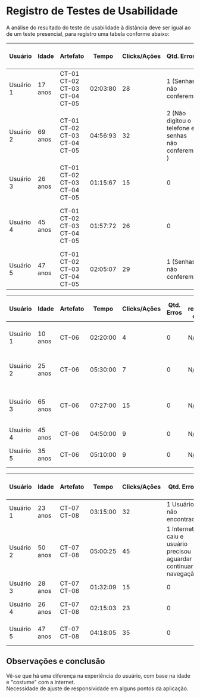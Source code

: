 # Registro de Testes de Usabilidade

A análise do resultado do teste de usabilidade à distância deve ser igual ao de um teste presencial, para registro uma tabela conforme abaixo:

| **Usuário** 	| **Idade** | **Artefato** 	| **Tempo** | **Clicks/Ações** | **Qtd. Erros** | **Se recuperou do erro** | **Comentários e observações** |
| --- 	| --- 	| --- 	| --- | ---  | --- | --- | --- |
| Usuário 1	| 17 anos	| CT-01<br/>CT-02<br/>CT-03<br/>CT-04<br/>CT-05	| 02:03:80 |  28 | 1 (Senhas não conferem) | Sim, reescreveu o campo | Usuário achou a aplicação intuitiva |
| Usuário 2 | 69 anos	| CT-01<br/>CT-02<br/>CT-03<br/>CT-04<br/>CT-05	| 04:56:93 | 32  | 2 (Não digitou o telefone e senhas não conferem ) |  Sim, preencheu o campo faltante e reescreveu a senha | Pela falta de conhecimento da internet, não achou intuitivo |
| Usuário 3	| 26	anos | CT-01<br/>CT-02<br/>CT-03<br/>CT-04<br/>CT-05	| 01:15:67 | 15  | 0 | N/A | Usuário achou a aplicação intuitiva |
| Usuário 4	| 45 anos| CT-01<br/>CT-02<br/>CT-03<br/>CT-04<br/>CT-05  | 01:57:72 | 26 | 0 | N/A | Usuário atento, realizou todo o processo com atenção e cautela |
| Usuário 5	| 47	anos | CT-01<br/>CT-02<br/>CT-03<br/>CT-04<br/>CT-05| 02:05:07 | 29  | 1 (Senhas não conferem) | Sim, reescreveu o campo | --- |

| **Usuário** 	| **Idade** | **Artefato** 	| **Tempo** | **Clicks/Ações** | **Qtd. Erros** | **Se recuperou do erro** | **Comentários e observações** |
| --- 	| --- 	| --- 	| --- | ---  | --- | --- | --- |
| Usuário 1	| 10 anos	| CT-06	| 02:20:00 | 4  | 0 | N/A | Usuário achou a aplicação intuitiva |
| Usuário 2 | 25 anos| CT-06| 05:30:00 | 7  | 0 | N/A | Usuário achou a aplicação intuitiva  |
| Usuário 3	| 65	anos| CT-06	| 07:27:00 | 15  | 0 | N/A | Pela falta de conhecimento da internet, não achou intuitivo |
| Usuário 4	| 45 anos | CT-06	| 04:50:00 | 9  | 0  | N/A  | Usuário ficou satisfeito |
| Usuário 5	| 35 anos	| CT-06	| 05:10:00 | 9  | 0 | N/A | Usuário gostou da aplicação |

| **Usuário** 	| **Idade** | **Artefato** 	| **Tempo** | **Clicks/Ações** | **Qtd. Erros** | **Se recuperou do erro** | **Comentários e observações** |
| --- 	| --- 	| --- 	| --- | ---  | --- | --- | --- |
| Usuário 1	| 23 anos	| CT-07<br/>CT-08	| 03:15:00 | 32  | 1 Usuário não encontrado | Usuário realizou cadastro | --- |
| Usuário 2 | 50 anos| CT-07<br/>CT-08| 05:00:25 | 45  | 1 Internet caiu e usuário precisou aguardar e continuar navegação | N/A  |--- |
| Usuário 3	| 28	anos| CT-07<br/>CT-08	| 01:32:09 | 15  | 0 |  N/A | Aplicação intuitiva |
| Usuário 4	| 26 anos| CT-07<br/>CT-08	| 02:15:03 | 23 | 0  |  N/A  | Usuário gostou da aplicação |
| Usuário 5	| 47	anos| CT-07<br/>CT-08	| 04:18:05 | 35  | 0 |  N/A | Usuário gostou da aplicação |


<h2>Observações e conclusão</h2>
Vê-se que há uma diferença na experiência do usuário, com base na idade e "costume" com a internet.<br/>
Necessidade de ajuste de responsividade em alguns pontos da aplicação.

